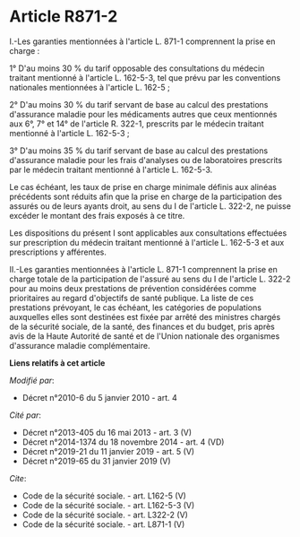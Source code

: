 # Article R871-2

I.-Les garanties mentionnées à l'article L. 871-1 comprennent la prise en charge : 

1° D'au moins 30 % du tarif opposable des consultations du médecin traitant mentionné à l'article L. 162-5-3, tel que prévu
par les conventions nationales mentionnées à l'article L. 162-5 ; 

2° D'au moins 30 % du tarif servant de base au calcul des prestations d'assurance maladie pour les médicaments autres que
ceux mentionnés aux 6°, 7° et 14° de l'article R. 322-1, prescrits par le médecin traitant mentionné à l'article L.
162-5-3 ; 

3° D'au moins 35 % du tarif servant de base au calcul des prestations d'assurance maladie pour les frais d'analyses ou de
laboratoires prescrits par le médecin traitant mentionné à l'article L. 162-5-3. 

Le cas échéant, les taux de prise en charge minimale définis aux alinéas précédents sont réduits afin que la prise en charge
de la participation des assurés ou de leurs ayants droit, au sens du I de l'article L. 322-2, ne puisse excéder le montant
des frais exposés à ce titre. 

Les dispositions du présent I sont applicables aux consultations effectuées sur prescription du médecin traitant mentionné à
l'article L. 162-5-3 et aux prescriptions y afférentes. 

II.-Les garanties mentionnées à l'article L. 871-1 comprennent la prise en charge totale de la participation de l'assuré au
sens du I de l'article L. 322-2 pour au moins deux prestations de prévention considérées comme prioritaires au regard
d'objectifs de santé publique. La liste de ces prestations prévoyant, le cas échéant, les catégories de populations
auxquelles elles sont destinées est fixée par arrêté des ministres chargés de la sécurité sociale, de la santé, des finances
et du budget, pris après avis de la Haute Autorité de santé et de l'Union nationale des organismes d'assurance maladie
complémentaire.

**Liens relatifs à cet article**

_Modifié par_:

  - Décret n°2010-6 du 5 janvier 2010 - art. 4

_Cité par_:

  - Décret n°2013-405 du 16 mai 2013 - art. 3 (V)
  - Décret n°2014-1374 du 18 novembre 2014 - art. 4 (VD)
  - Décret n°2019-21 du 11 janvier 2019 - art. 5 (V)
  - Décret n°2019-65 du 31 janvier 2019 (V)

_Cite_:

  - Code de la sécurité sociale. - art. L162-5 (V)
  - Code de la sécurité sociale. - art. L162-5-3 (V)
  - Code de la sécurité sociale. - art. L322-2 (V)
  - Code de la sécurité sociale. - art. L871-1 (V)
